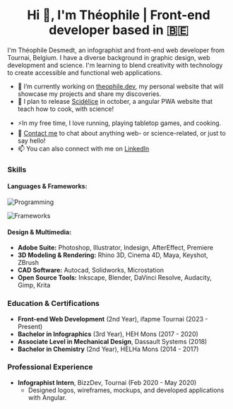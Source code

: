 <h1 align="center">Hi 👋, I'm Théophile |  Front-end developer based in 🇧🇪</h1>

I'm Théophile Desmedt, an infographist and front-end web developer from Tournai, Belgium. I have a diverse background in graphic design, web development and science. I'm learning to blend creativity with technology to create accessible and functional web applications.

- 🔭 I’m currently working on [theophile.dev](https://github.com/thinkerers/theophile.dev), my personal website that will showcase my projects and share my discoveries.
- 🌱 I plan to release [Scidélice](https://github.com/DesignThinkerer/scidelice.com) in october, a angular PWA website that teach how to cook, with science!
<!--
- 👯 I’m looking to collaborate on front-end projects, especially those that challenge me to combine my graphic design and coding skills.
- 🤔 I’m looking for help with WASM sqlite for my project Scidélice.
-->
- ⚡In my free time, I love running, playing tabletop games, and cooking.
- 💬 [Contact me](mailto:hello@theophile.dev) to chat about anything web- or science-related, or just to say hello!
- 📫 You can also connect with me on [LinkedIn](https://www.linkedin.com/in/theophile-desmedt)

### Skills

#### Languages & Frameworks:
![Programming](https://skillicons.dev/icons?i=js,html,css,ts,php,sql)
<!--![Frameworks](https://skillicons.dev/icons?i=angular,react,laravel,symfony)-->
![Frameworks](https://skillicons.dev/icons?i=angular)

#### Design & Multimedia:
- **Adobe Suite:** Photoshop, Illustrator, Indesign, AfterEffect, Premiere
- **3D Modeling & Rendering:** Rhino 3D, Cinema 4D, Maya, Keyshot, ZBrush
- **CAD Software:** Autocad, Solidworks, Microstation
- **Open Source Tools:** Inkscape, Blender, DaVinci Resolve, Audacity, Gimp, Krita

### Education & Certifications
- **Front-end Web Development** (2nd Year), ifapme Tournai (2023 - Present)
- **Bachelor in Infographics** (3rd Year), HEH Mons (2017 - 2020)
- **Associate Level in Mechanical Design**, Dassault Systems (2018)
- **Bachelor in Chemistry** (2nd Year), HELHa Mons (2014 - 2017)

### Professional Experience
- **Infographist Intern**, BizzDev, Tournai (Feb 2020 - May 2020)
  - Designed logos, wireframes, mockups, and developed applications with Angular.

<!--

![Théophile's GitHub stats](https://github-readme-stats.vercel.app/api?username=DesignThinkerer&show_icons=true&theme=radical)

[![Top Langs](https://github-readme-stats.vercel.app/api/top-langs/?username=DesignThinkerer&layout=compact&theme=radical)](https://github.com/anuraghazra/github-readme-stats)
